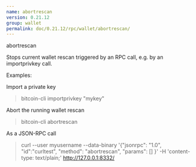 ```yaml
---
name: abortrescan
version: 0.21.12
group: wallet
permalink: doc/0.21.12/rpc/wallet/abortrescan/
---
```


abortrescan

Stops current wallet rescan triggered by an RPC call, e.g. by an importprivkey call.

Examples:

Import a private key
> bitcoin-cli importprivkey "mykey"

Abort the running wallet rescan
> bitcoin-cli abortrescan 

As a JSON-RPC call
> curl --user myusername --data-binary '{"jsonrpc": "1.0", "id":"curltest", "method": "abortrescan", "params": [] }' -H 'content-type: text/plain;' http://127.0.0.1:8332/


